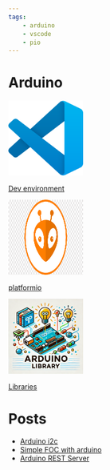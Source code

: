 ```yaml
---
tags:
    - arduino
    - vscode
    - pio
---
```


# Arduino

<div class="grid-container">
    <div class="grid-item">
        <a href="vscode_dev">
        <img src="images/vscode.png" width="150" height="150">
        <p>Dev environment</p>
        </a>
    </div>
    <div class="grid-item">
            <a href="platformio">
        <img src="images/platformio.png" width="150" height="150">
        <p>platformio</p>
        </a>
    </div>
    <div class="grid-item">
        <a href="libraries">
        <img src="images/arduino_library.png" width="150" height="150">
        <p>Libraries</p>
        </a>
    </div>
    
</div>


# Posts
- [Arduino i2c](arduino_i2c.md)
- [Simple FOC with arduino](arduino_foc.md)
- [Arduino REST Server](arduino_web_rest_server.md)